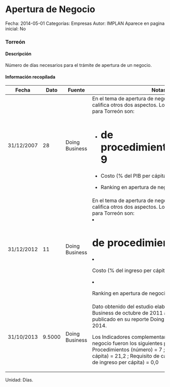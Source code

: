 Apertura de Negocio
=====

Fecha: 2014-05-01
Categorías: Empresas
Autor: IMPLAN
Aparece en pagina inicial: No

### Torreón

#### Descripción

Número de días necesarios para el trámite de apertura de un negocio.

<!-- break -->

#### Información recopilada

<table class="table table-hover table-bordered matriz">
  <thead>
    <tr><th>Fecha</th><th>Dato</th><th>Fuente</th><th>Notas</th></tr>
  </thead>
  <tbody>
    <tr><td class="centrado">31/12/2007</td><td class="derecha">28</td><td>Doing Business</td><td>En el tema de apertura de negocio Doing Business califica otros dos aspectos. Los resultados de 2007 para Torreón son: 

- # de procedimientos/trámites: 9 
- Costo (% del PIB per cápita): 13 
- Ranking en apertura de negocio: 6</td></tr>
    <tr><td class="centrado">31/12/2012</td><td class="derecha">11</td><td>Doing Business</td><td>En el tema de apertura de negocio Doing Business califica otros dos aspectos. Los resultados de 2012 para Torreón son:

- # de procedimientos: 7
- Costo (% del ingreso per cápita): 12.8

- Ranking en apertura de negocio: 22</td></tr>
    <tr><td class="centrado">31/10/2013</td><td class="derecha">9.5000</td><td>Doing Business</td><td>Dato obtenido del estudio elaborado por Doing Business de octubre de 2011 a octubre de 2013 y publicado en su reporte Doing Business en México 2014.

Los Indicadores complementarios en apertura de un negocio fueron los siguientes para Torreón:
Procedimientos (número) = 7 ; 
Costo (% de ingreso per cápita) = 21,2 ;
Requisito de capital mínimo pagado (% de ingreso per cápita) = 0,0</td></tr>
  </tbody>
</table>

Unidad: Días.
